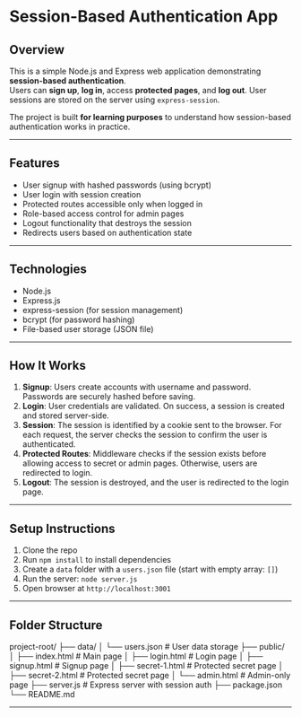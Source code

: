 # Session-Based Authentication App

## Overview
This is a simple Node.js and Express web application demonstrating **session-based authentication**.  
Users can **sign up**, **log in**, access **protected pages**, and **log out**. User sessions are stored on the server using `express-session`.

The project is built **for learning purposes** to understand how session-based authentication works in practice.

---

## Features
- User signup with hashed passwords (using bcrypt)  
- User login with session creation  
- Protected routes accessible only when logged in  
- Role-based access control for admin pages  
- Logout functionality that destroys the session  
- Redirects users based on authentication state  

---

## Technologies
- Node.js  
- Express.js  
- express-session (for session management)  
- bcrypt (for password hashing)  
- File-based user storage (JSON file)  

---

## How It Works
1. **Signup**: Users create accounts with username and password. Passwords are securely hashed before saving.  
2. **Login**: User credentials are validated. On success, a session is created and stored server-side.  
3. **Session**: The session is identified by a cookie sent to the browser. For each request, the server checks the session to confirm the user is authenticated.  
4. **Protected Routes**: Middleware checks if the session exists before allowing access to secret or admin pages. Otherwise, users are redirected to login.  
5. **Logout**: The session is destroyed, and the user is redirected to the login page.  

---

## Setup Instructions
1. Clone the repo  
2. Run `npm install` to install dependencies  
3. Create a `data` folder with a `users.json` file (start with empty array: `[]`)  
4. Run the server: `node server.js`  
5. Open browser at `http://localhost:3001`  

---

## Folder Structure
project-root/
├── data/
│   └── users.json             # User data storage
├── public/
│   ├── index.html             # Main page
│   ├── login.html             # Login page
│   ├── signup.html            # Signup page
│   ├── secret-1.html          # Protected secret page
│   ├── secret-2.html          # Protected secret page
│   └── admin.html             # Admin-only page
├── server.js                  # Express server with session auth
├── package.json
└── README.md

---


